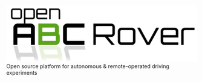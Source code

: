 <!-- # open_abcrover -->
<img src="https://github.com/KTD-prototype/open_abcrover/blob/media/media/logo.jpg" width="540">
Open source platform for autonomous & remote-operated driving experiments

